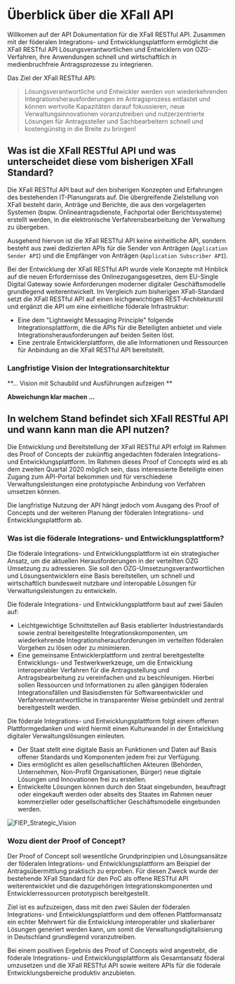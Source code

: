 # Überblick über die XFall API

Willkomen auf der API Dokumentation für die XFall RESTful API. Zusammen mit der föderalen Integrations- und Entwicklungsplattform ermöglicht die XFall RESTful API Lösungsverantwortlichen und Entwicklern von OZG-Verfahren, ihre Anwendungen schnell und wirtschaftlich in medienbruchfreie Antragsprozesse zu integrieren. 

Das Ziel der XFall RESTful API:
> Lösungsverantwortliche und Entwickler werden von wiederkehrenden Integrationsherausforderungen im Antragsprozess entlastet und können wertvolle Kapazitäten darauf fokussieren, neue Verwaltungsinnovationen voranzutreiben und nutzerzentrierte Lösungen für Antragssteller und Sachbearbeitern schnell und kostengünstig in die Breite zu bringen!

## Was ist die XFall RESTful API und was unterscheidet diese vom bisherigen XFall Standard?

Die XFall RESTful API baut auf den bisherigen Konzepten und Erfahrungen des bestehenden IT-Planungsrats auf. Die übergreifende Zielstellung von XFall besteht darin, Anträge und Berichte, die aus den vorgelagerten Systemen (bspw. Onlineantragsdienste, Fachportal oder Berichtssysteme) erstellt werden, in die elektronische Verfahrensbearbeitung der Verwaltung zu übergeben. 

Ausgehend hiervon ist die XFall RESTful API keine einheitliche API, sondern besteht aus zwei dedizierten APIs für die Sender von Anträgen (`Application Sender API`) und die Empfänger von Anträgen (`Application Subscriber API`).

Bei der Entwicklung der XFall RESTful API wurde viele Konzepte mit Hinblick auf die neuen Erfordernisse des Onlinezugangsgesetzes, dem EU-Single Digital Gateway sowie Anforderungen moderner digitaler Geschäftsmodelle grundlegend weiterentwickelt. Im Vergleich zum bisherigen XFall-Standard setzt die XFall RESTful API auf einen leichgewichtigen REST-Architekturstil und ergänzt die API um eine einheitliche föderale Infrastruktur:
- Eine dem "Lightweight Messaging Principle" folgende Integrationsplattform, die die APIs für die Beteiligten anbietet und viele Integrationsherausforderungen auf beiden Seiten löst.
- Eine zentrale Entwicklerplattform, die alle Informationen und Ressourcen für Anbindung an die XFall RESTful API bereitstellt.

### Langfristige Vision der Integrationsarchitektur

**...
Vision mit Schaubild und Ausführungen aufzeigen
**

**Abweichungn klar machen
...**

## In welchem Stand befindet sich XFall RESTful API und wann kann man die API nutzen?

Die Entwicklung und Bereitstellung der XFall RESTful API erfolgt im Rahmen des Proof of Concepts der zukünftig angedachten föderalen Integrations- und Entwicklungsplattform. Im Rahmen dieses Proof of Concepts wird es ab dem zweiten Quartal 2020 möglich sein, dass interessierte Beteiligte einen Zugang zum API-Portal bekommen und für verschiedene Verwaltungsleistungen eine prototypische Anbindung von Verfahren umsetzen können. 

Die langfristige Nutzung der API hängt jedoch vom Ausgang des Proof of Concepts und der weiteren Planung der föderalen Integrations- und Entwicklungsplattform ab.

### Was ist die föderale Integrations- und Entwicklungsplattform? 

Die föderale Integrations- und Entwicklungsplattform ist ein strategischer Ansatz, um die aktuellen Herausforderungen in der verteilten OZG Umsetzung zu adressieren. Sie soll den OZG-Umsetzungsverantwortlichen und Lösungsentwicklern eine Basis bereitstellen, um schnell und wirtschaftlich bundesweit nutzbare und interopable Lösungen für Verwaltungsleistungen zu entwickeln.

Die föderale Integrations- und Entwicklungsplattform baut auf zwei Säulen auf:
-	Leichtgewichtige Schnittstellen auf Basis etablierter Industriestandards sowie zentral bereitgestellte Integrationskomponenten, um wiederkehrende Integrationsherausforderungen im verteilten föderalen Vorgehen zu lösen oder zu minimieren.
-	Eine gemeinsame Entwicklerplattform und zentral bereitgestellte Entwicklungs- und Testwerkwerkzeuge, um die Entwicklung interoperabler Verfahren für die Antragsstellung und Antragsbearbeitung zu vereinfachen und zu beschleunigen. Hierbei sollen Ressourcen und Informationen zu allen gängigen föderalen Integrationsfällen und Basisdiensten für Softwareentwickler und Verfahrenverantwortliche in transparenter Weise gebündelt und zentral bereitgestellt werden.

Die föderale Integrations- und Entwicklungsplattform folgt einem offenen Plattformgedanken und wird hiermit einen Kulturwandel in der Entwicklung digitaler Verwaltungslösungen einleuten.
-	Der Staat stellt eine digitale Basis an Funktionen und Daten auf Basis offener Standards und Komponenten jedem frei zur Verfügung. 
-	Dies ermöglicht es allen gesellschaftlichen Akteuren (Behörden, Unternehmen, Non-Profit Organisationen, Bürger) neue digitale Lösungen und Innovationen frei zu erstellen. 
-	Entwickelte Lösungen können durch den Staat eingebunden, beauftragt oder eingekauft werden oder abseits des Staates im Rahmen neuer kommerzieller oder gesellschaftlicher Geschäftsmodelle eingebunden werden.

![FIEP_Strategic_Vision](https://raw.githubusercontent.com/fiep-poc/fiep-poc/documentation/assets/images/api_overview/FIEP_strategic_vision.png?token=AOHBJRMFXOHXXYUFKVCPVNC6Q5KM6 "Vision der föderalen Integrations- und Entwicklungsplattform")

### Wozu dient der Proof of Concept?

Der Proof of Concept soll wesentliche Grundprinzipien und Lösungsansätze der föderalen Integrations- und Entwicklungsplattform am Beispiel der Antragsübermittlung praktisch zu erproben. Für diesen Zweck wurde der bestehende XFall Standard für den PoC als offene RESTful API weiterentwicklet und die dazugehörigen Integrationskomponenten und Entwicklerressourcen prototypisch bereitgestellt.

Ziel ist es aufzuzeigen, dass mit den zwei Säulen der föderalen Integrations- und Entwicklungsplattform und dem offenen Plattformansatz ein echter Mehrwert für die Entwicklung interoperabler und skalierbarer Lösungen generiert werden kann, um somit die Verwaltungsdigitalisierung in Deutschland grundlegend voranzutreiben. 

Bei einem positiven Ergebnis des Proof of Concepts wird angestrebt, die föderale Integrations- und Entwicklungsplattform als Gesamtansatz föderal umzusetzen und die XFall RESTful API sowie weitere APIs für die föderale Entwicklungsbereiche produktiv anzubieten.
